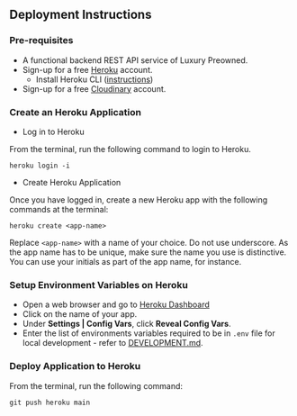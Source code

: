 ## Deployment Instructions

### Pre-requisites

* A functional backend REST API service of Luxury Preowned.
* Sign-up for a free [Heroku](https://heroku.com/) account.
  * Install Heroku CLI ([instructions](https://devcenter.heroku.com/articles/heroku-cli#download-and-install))
* Sign-up for a free [Cloudinary](https://cloudinary.com/) account.

### Create an Heroku Application

* Log in to Heroku

From the terminal, run the following command to login to Heroku.

```
heroku login -i
```

* Create Heroku Application

Once you have logged in, create a new Heroku app with the following commands at the terminal:

```
heroku create <app-name>
```

Replace `<app-name>` with a name of your choice. Do not use underscore. As the app name has to be unique, make sure the name you use is distinctive. You can use your initials as part of the app name, for instance.

### Setup Environment Variables on Heroku

  * Open a web browser and go to [Heroku Dashboard](https://dashboard.heroku.com/apps)
  * Click on the name of your app.
  * Under <b>Settings | Config Vars</b>, click <b>Reveal Config Vars</b>.
  * Enter the list of environments variables required to be in `.env` file for local development - refer to [DEVELOPMENT.md](DEVELOPMENT.md).

### Deploy Application to Heroku

From the terminal, run the following command:

```
git push heroku main
```
